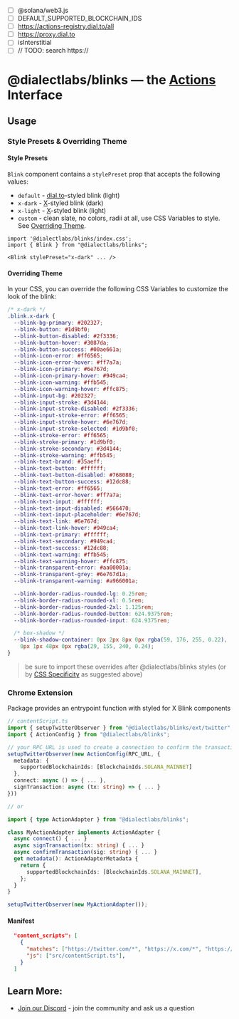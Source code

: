 - [ ] @solana/web3.js
- [ ] DEFAULT_SUPPORTED_BLOCKCHAIN_IDS
- [ ] https://actions-registry.dial.to/all
- [ ] https://proxy.dial.to
- [ ] isInterstitial
- [ ] // TODO: search https://

# @dialectlabs/blinks &mdash; the [Actions](https://github.com/dialectlabs/actions) Interface

## Usage

### Style Presets & Overriding Theme

#### Style Presets

`Blink` component contains a `stylePreset` prop that accepts the following values:

- `default` - [dial.to](https://dial.to)-styled blink (light)
- `x-dark` - [X](https://x.com/)-styled blink (dark)
- `x-light` - [X](https://x.com/)-styled blink (light)
- `custom` - clean slate, no colors, radii at all, use CSS Variables to style. See [Overriding Theme](#overriding-theme).

```tsx
import '@dialectlabs/blinks/index.css';
import { Blink } from "@dialectlabs/blinks";

<Blink stylePreset="x-dark" ... />
```

#### Overriding Theme

In your CSS, you can override the following CSS Variables to customize the look of the blink:

```css
/* x-dark */
.blink.x-dark {
  --blink-bg-primary: #202327;
  --blink-button: #1d9bf0;
  --blink-button-disabled: #2f3336;
  --blink-button-hover: #3087da;
  --blink-button-success: #00ae661a;
  --blink-icon-error: #ff6565;
  --blink-icon-error-hover: #ff7a7a;
  --blink-icon-primary: #6e767d;
  --blink-icon-primary-hover: #949ca4;
  --blink-icon-warning: #ffb545;
  --blink-icon-warning-hover: #ffc875;
  --blink-input-bg: #202327;
  --blink-input-stroke: #3d4144;
  --blink-input-stroke-disabled: #2f3336;
  --blink-input-stroke-error: #ff6565;
  --blink-input-stroke-hover: #6e767d;
  --blink-input-stroke-selected: #1d9bf0;
  --blink-stroke-error: #ff6565;
  --blink-stroke-primary: #1d9bf0;
  --blink-stroke-secondary: #3d4144;
  --blink-stroke-warning: #ffb545;
  --blink-text-brand: #35aeff;
  --blink-text-button: #ffffff;
  --blink-text-button-disabled: #768088;
  --blink-text-button-success: #12dc88;
  --blink-text-error: #ff6565;
  --blink-text-error-hover: #ff7a7a;
  --blink-text-input: #ffffff;
  --blink-text-input-disabled: #566470;
  --blink-text-input-placeholder: #6e767d;
  --blink-text-link: #6e767d;
  --blink-text-link-hover: #949ca4;
  --blink-text-primary: #ffffff;
  --blink-text-secondary: #949ca4;
  --blink-text-success: #12dc88;
  --blink-text-warning: #ffb545;
  --blink-text-warning-hover: #ffc875;
  --blink-transparent-error: #aa00001a;
  --blink-transparent-grey: #6e767d1a;
  --blink-transparent-warning: #a966001a;

  --blink-border-radius-rounded-lg: 0.25rem;
  --blink-border-radius-rounded-xl: 0.5rem;
  --blink-border-radius-rounded-2xl: 1.125rem;
  --blink-border-radius-rounded-button: 624.9375rem;
  --blink-border-radius-rounded-input: 624.9375rem;

  /* box-shadow */
  --blink-shadow-container: 0px 2px 8px 0px rgba(59, 176, 255, 0.22),
    0px 1px 48px 0px rgba(29, 155, 240, 0.24);
}
```

> be sure to import these overrides after @dialectlabs/blinks styles (or by [CSS Specificity](https://developer.mozilla.org/en-US/docs/Web/CSS/Specificity) as suggested above)

### Chrome Extension

Package provides an entrypoint function with styled for X Blink components

```ts
// contentScript.ts
import { setupTwitterObserver } from "@dialectlabs/blinks/ext/twitter";
import { ActionConfig } from "@dialectlabs/blinks";

// your RPC_URL is used to create a connection to confirm the transaction after action execution
setupTwitterObserver(new ActionConfig(RPC_URL, {
  metadata: {
    supportedBlockchainIds: [BlockchainIds.SOLANA_MAINNET]
  },
  connect: async () => { ... },
  signTransaction: async (tx: string) => { ... }
}))

// or

import { type ActionAdapter } from "@dialectlabs/blinks";

class MyActionAdapter implements ActionAdapter {
  async connect() { ... }
  async signTransaction(tx: string) { ... }
  async confirmTransaction(sig: string) { ... }
  get metadata(): ActionAdapterMetadata {
    return {
      supportedBlockchainIds: [BlockchainIds.SOLANA_MAINNET],
    };
  }
}

setupTwitterObserver(new MyActionAdapter());
```

#### Manifest

```json
  "content_scripts": [
    {
      "matches": ["https://twitter.com/*", "https://x.com/*", "https://pro.x.com/*"],
      "js": ["src/contentScript.ts"],
    }
  ]
```

## Learn More:

- [Join our Discord](https://discord.gg/saydialect) - join the community and ask us a question
